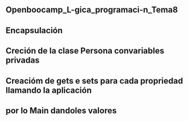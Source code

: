## Openboocamp_L-gica_programaci-n_Tema8 ##
## Encapsulación ##
## Creción de la clase Persona convariables privadas ##
## Creacióm de gets e sets para cada propriedad llamando la aplicación
## por lo Main dandoles valores ##
